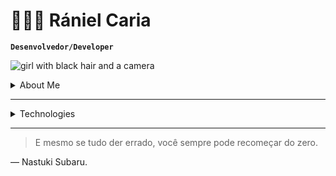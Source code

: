 # 👩🏻‍💻 Rániel Caria

**`Desenvolvedor/Developer`**

<p aligh="left">
<img 
    alt="girl with black hair and a camera" 
    title="main image" 
    src="https://i.pinimg.com/736x/8d/7f/96/8d7f969f4c3860507f2c877c16ac326c.jpg"
/>
</p>
<details>
<summary>About Me</summary>
<p>
PT-BR <br>
Me chamo Rániel, tenho 18 anos e sou natural de São Paulo. Concluí o ensino médio na cidade de Ribeirão Preto em ensino integral. Atualmente, estou cursando Engenharia de Software na Estácio. Sou apaixonado por tecnologia desde criança e até entrar na faculdade, fui totalmente autodidata. Meu linkedIn é:  <a href="https://www.linkedin.com/in/r%C3%A1niel-leandro-c-b12735268/">Rániel Caria</a>.
<br>
EN <br>
Hi! My name is Rániel, i'm 18 years old and was born in the state of São Paulo. I finished my high school in the city of Ribeirão Preto, as a full-time student. Currently, majoring software engineering in the university of Estácio. I have been passionate about technology since I was a child and until i entered college, i was a completely self-taught student. My linkedIn is: <a href="https://www.linkedin.com/in/r%C3%A1niel-leandro-c-b12735268/"> Rániel Caria </a>.

<p align="left">
    <a href="https://github.com/ranielcaria?tab=stars">
        <img 
            alt="Total de estrelas" 
            title="Total de estrelas GitHub" 
            src="https://custom-icon-badges.demolab.com/github/stars/ranielcaria?color=55960c&style=for-the-badge&labelColor=488207&logo=star&label=estrelas"
        />
    </a>
      <a href="https://github.com/ranielcaria?tab=followers">
         <img alt="followers" title="Follow me on Github" src="https://custom-icon-badges.demolab.com/github/followers/ranielcaria?color=236ad3&labelColor=1155ba&style=for-the-badge&logo=person-add&label=SEGUIDORES&logoColor=white"/>
      </a>
    </a>
</p>
</details>
</p>

---
<details>
<summary>Technologies</summary>
<h3> 🤖 Languages and Tecnologies </h3>
<p>
<img 
    align="left" 
    alt="HTML"
    title="HTML" 
    width="30px" 
    style="padding-right: 10px;" 
    src="https://cdn.jsdelivr.net/gh/devicons/devicon@latest/icons/html5/html5-original.svg" 
/>
<img 
    align="left" 
    alt="Git" 
    title="Git"
    width="30px" 
    style="padding-right: 10px;" 
    src="https://cdn.jsdelivr.net/gh/devicons/devicon@latest/icons/git/git-original.svg" 
/>
<img 
    align="left" 
    alt="Python" 
    title="Python"
    width="30px" 
    style="padding-right: 10px;" 
    src="https://cdn.jsdelivr.net/gh/devicons/devicon@latest/icons/python/python-original.svg" 
/>

<br/>
<br/>

### 📊 Statics

![ranielcaria's GitHub stats](https://github-readme-stats.vercel.app/api?username=ranielcaria&rank_icon=percentile&ring_color=&show_icons=true&theme=dark#&include_all_commits=true&locale=en&)

[![ranielcaria's GitHub stats-Light](https://github-readme-stats.vercel.app/api?username=ranielcaria&show_icons=true&theme=default#gh-light-mode-only)](https://github.com/ranielcaria/github-readme-stats#gh-light-mode-only)

![Top Langs](https://github-readme-stats.vercel.app/api/top-langs/?username=ranielcaria&layout=compact&show_icons=true&theme=dark#&include_all_commits=true&)

</p>
</details>


---
> E mesmo se tudo der errado, você sempre pode recomeçar do zero.

— Nastuki Subaru.
